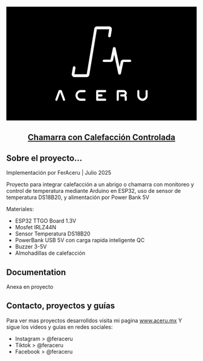 <p align="center">
  <a href="www.aceru.mx">
    <picture>
      <img src="assets\sample.png" height="300">
    </picture>
    <h2 align="center"> Chamarra con Calefacción Controlada  </h2>
  </a>
</p>



## Sobre el proyecto...
Implementación por FerAceru | Julio 2025

Proyecto para integrar calefacción a un abrigo o chamarra con monitoreo y control de temperatura mediante Arduino en ESP32, uso de sensor de temperatura DS18B20, y alimentación por Power Bank 5V

Materiales:
- ESP32 TTGO Board 1.3V
- Mosfet IRLZ44N
- Sensor Temperatura DS18B20
- PowerBank USB 5V con carga rapida inteligente QC
- Buzzer 3-5V
- Almohadillas de calefacción


## Documentation
Anexa en proyecto


## Contacto, proyectos y guías
Para ver mas proyectos desarrolldos visita mi pagina www.aceru.mx
Y sigue los videos y guías en redes sociales:
- Instagram  > @feraceru
- Tiktok     > @feraceru
- Facebook   > @feraceru
